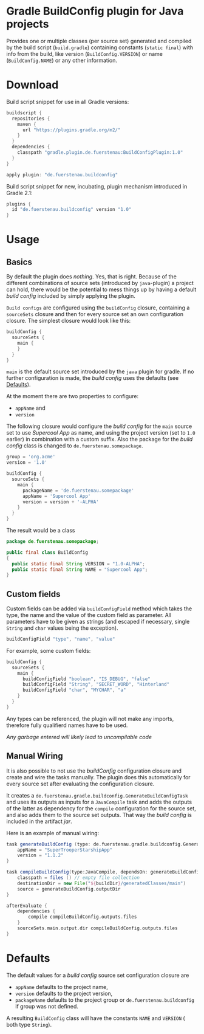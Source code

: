 # Gradle BuildConfig plugin for Java projects
Provides one or multiple classes (per source set) generated and compiled by
the build script (`build.gradle`) containing constants (`static final`) with
info from the build, like version (`BuildConfig.VERSION`) or name
(`BuildConfig.NAME`) or any other information.

# Download

Build script snippet for use in all Gradle versions:

```gradle
buildscript {
  repositories {
    maven {
      url "https://plugins.gradle.org/m2/"
    }
  }
  dependencies {
    classpath "gradle.plugin.de.fuerstenau:BuildConfigPlugin:1.0"
  }
}

apply plugin: "de.fuerstenau.buildconfig"
```

Build script snippet for new, incubating, plugin mechanism introduced in Gradle 2.1:

```gradle
plugins {
  id "de.fuerstenau.buildconfig" version "1.0"
}
```

# Usage

## Basics

By default the plugin does _nothing_. Yes, that is right. Because of the
different combinations of source sets (introduced by `java`-plugin) a project
can hold, there would be the potential to mess things up by having a default
_build config_ included by simply applying the plugin.

`Build configs` are configured using the `buildConfig` closure, containing a
`sourceSets` closure and then for every source set an own configuration closure.
The simplest closure would look like this:

```gradle
buildConfig {
  sourceSets {
    main {
    }
  }
}
```

`main` is the default source set introduced by the `java` plugin for gradle.
If no further configuration is made, the _build config_ uses the defaults (see
[Defaults](/Defaults/)).

At the moment there are two properties to configure:

* `appName` and
* `version`

The following closure would configure the _build config_ for the `main` source
set to use _Supercool App_ as name, and using the project version (set to `1.0`
earlier) in combination with a custom suffix. Also the package for the
_build config_ class is changed to `de.fuerstenau.somepackage`.

```gradle
group = 'org.acme'
version = '1.0'

buildConfig {
  sourceSets {
    main {
      packageName = 'de.fuerstenau.somepackage'
      appName = 'Supercool App'
      version = version + '-ALPHA'
    }
  }
}
```

The result would be a class

```java
package de.fuerstenau.somepackage;

public final class BuildConfig
{
  public static final String VERSION = "1.0-ALPHA";
  public static final String NAME = "Supercool App";
}
```

## Custom fields

Custom fields can be added via `buildConfigField` method which takes the type,
the name and the value of the custom field as parameter. All parameters have to
be given as strings (and escaped if necessary, single `String` and `char`
values being the exception).

```gradle
buildConfigField "type", "name", "value"
```
For example, some custom fields:

```gradle
buildConfig {
  sourceSets {
    main {
      buildConfigField "boolean", "IS_DEBUG", "false"
      buildConfigField "String", "SECRET_WORD", "Hinterland"
      buildConfigField "char", "MYCHAR", "a"
    }
  }
}
```

Any types can be referenced, the plugin will not make any imports, therefore
fully qualifierd names have to be used.

*Any garbage entered will likely lead to uncompilable code*

## Manual Wiring

It is also possible to not use the _buildConfig_ configuration closure and
create and wire the tasks manually. The plugin does this automatically for
every source set after evaluating the configuration closure.

It creates a `de.fuerstenau.gradle.buildconfig.GenerateBuildConfigTask` and
uses its outputs as inputs for a `JavaCompile` task and adds the outputs of the
latter as dependency for the `compile` configuration for the source set, and
also adds them to the source set outputs. That way the _build config_ is
included in the artifact _jar_.

Here is an example of manual wiring:

```gradle
task generateBuildConfig (type: de.fuerstenau.gradle.buildconfig.GenerateBuildConfigTask) {
    appName = "SuperTrooperStarshipApp"
    version = "1.1.2"
}

task compileBuildConfig(type:JavaCompile, dependsOn: generateBuildConfig) {
    classpath = files () // empty file collection
    destinationDir = new File("${buildDir}/generatedClasses/main")
    source = generateBuildConfig.outputDir
}

afterEvaluate {
    dependencies {
        compile compileBuildConfig.outputs.files
    }
    sourceSets.main.output.dir compileBuildConfig.outputs.files
}
```

# Defaults

The default values for a _build config_ source set configuration closure are

* `appName` defaults to the project name,
* `version` defaults to the project version,
* `packageName` defaults to the project group or `de.fuerstenau.buildconfig`
  if group was not defined.

A resulting `BuildConfig` class will have the constants `NAME` and `VERSION`
( both type `String`).
